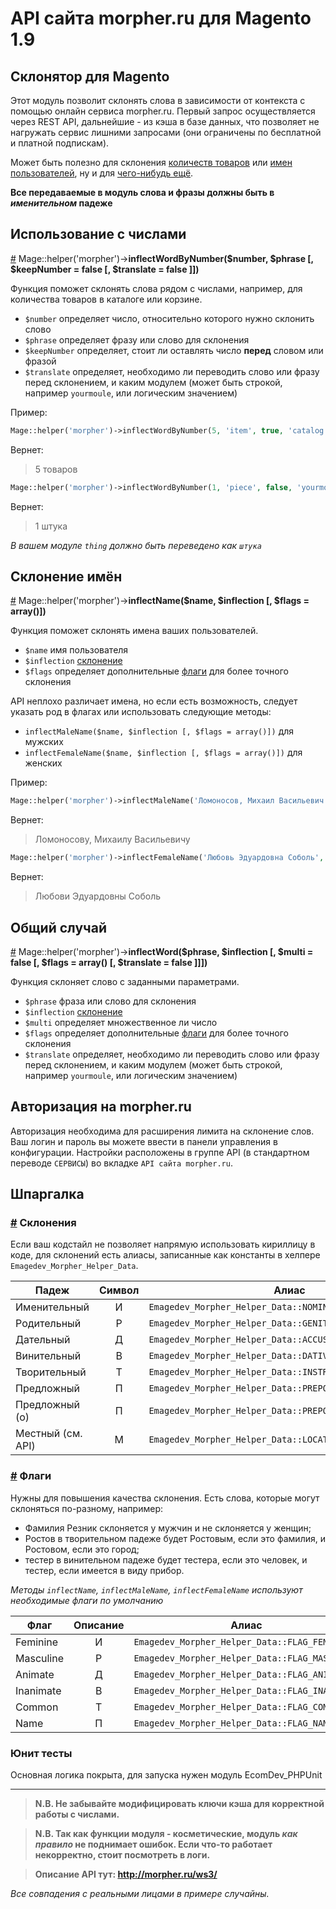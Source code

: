 # API сайта morpher.ru для Magento 1.9

## Склонятор для Magento
Этот модуль позволит склонять слова в зависимости от контекста с помощью онлайн
сервиса morpher.ru. Первый запрос осуществляется через REST API, дальнейшие - из
кэша в базе данных, что позволяет не нагружать сервис лишними запросами (они ограничены
по бесплатной и платной подпискам).

Может быть полезно для склонения [количеств товаров](#inflectWordByNumber) или [имен пользователей](#inflectName), ну и для [чего-нибудь ещё](#inflectWord).

**Все передаваемые в модуль слова и фразы должны быть в *именительном* падеже**

## Использование с числами
<a href="#inflectWordByNumber" name="inflectWordByNumber">#</a> Mage::helper('morpher')-><b>inflectWordByNumber($number, $phrase [, $keepNumber = false [, $translate = false ]])</b>

Функция поможет склонять слова рядом с числами, например, для количества товаров в каталоге или корзине.

* `$number` определяет число, относительно которого нужно склонить слово
* `$phrase` определяет фразу или слово для склонения
* `$keepNumber` определяет, стоит ли оставлять число <b>перед</b> словом или фразой
* `$translate` определяет, необходимо ли переводить слово или фразу перед склонением, и каким модулем (может быть строкой, например `yourmoule`, или логическим значением)

Пример:

```php
Mage::helper('morpher')->inflectWordByNumber(5, 'item', true, 'catalog');
```

Вернет:
> 5 товаров

```php
Mage::helper('morpher')->inflectWordByNumber(1, 'piece', false, 'yourmodule');
```

Вернет:
> 1 штука

<em>В вашем модуле `thing` должно быть переведено как `штука`</em>

## Склонение имён
<a href="#inflectName" name="inflectName">#</a> Mage::helper('morpher')-><b>inflectName($name, $inflection [, $flags = array()])</b>

Функция поможет склонять имена ваших пользователей.

* `$name` имя пользователя
* `$inflection` [склонение](#declension)
* `$flags` определяет дополнительные [флаги](#flags) для более точного склонения

API неплохо различает имена, но если есть возможность, следует указать род в флагах или использовать следующие методы:

* `inflectMaleName($name, $inflection [, $flags = array()])` для мужских
* `inflectFemaleName($name, $inflection [, $flags = array()])` для женских

Пример:

```php
Mage::helper('morpher')->inflectMaleName('Ломоносов, Михаил Васильевич', Emagedev_Morpher_Helper_Data::DATIVE);
```

Вернет:
> Ломоносову, Михаилу Васильевичу

```php
Mage::helper('morpher')->inflectFemaleName('Любовь Эдуардовна Соболь', Emagedev_Morpher_Helper_Data::GENITIVE);
```

Вернет:
> Любови Эдуардовны Соболь

## Общий случай
<a href="#inflectWord" name="inflectWord">#</a> Mage::helper('morpher')-><b>inflectWord($phrase, $inflection [, $multi = false [, $flags = array() [, $translate = false ]]])</b>

Функция склоняет слово с заданными параметрами.

* `$phrase` фраза или слово для склонения
* `$inflection` [склонение](#declension)
* `$multi` определяет множественное ли число
* `$flags` определяет дополнительные [флаги](#flags) для более точного склонения
* `$translate` определяет, необходимо ли переводить слово или фразу перед склонением, и каким модулем (может быть строкой, например `yourmoule`, или логическим значением)

## Авторизация на morpher.ru

Авторизация необходима для расширения лимита на склонение слов.
Ваш логин и пароль вы можете ввести в панели управления в конфигурации.
Настройки расположены в группе API (в стандартном переводе `СЕРВИСЫ`) во
вкладке `API сайта morpher.ru`.

## Шпаргалка

### <a href="#declension" name="declension">#</a> Склонения

Если ваш кодстайл не позволяет напрямую использовать кириллицу в коде, для склонений есть алиасы, 
записанные как константы в хелпере `Emagedev_Morpher_Helper_Data`.

| Падеж             | Символ | Алиас                                                     |
| ------------------|:------:| ----------------------------------------------------------|
| Именительный      | И      | `Emagedev_Morpher_Helper_Data::NOMINATIVE`                |
| Родительный       | Р      | `Emagedev_Morpher_Helper_Data::GENITIVE`                  |
| Дательный         | Д      | `Emagedev_Morpher_Helper_Data::ACCUSATIVE`                |
| Винительный       | В      | `Emagedev_Morpher_Helper_Data::DATIVE`                    |
| Творительный      | Т      | `Emagedev_Morpher_Helper_Data::INSTRUMENTAL`              |
| Предложный        | П      | `Emagedev_Morpher_Helper_Data::PREPOSITIONAL`             |
| Предложный (о)    | П      | `Emagedev_Morpher_Helper_Data::PREPOSITIONAL_WITH_PREFIX` |
| Местный (см. API) | М      | `Emagedev_Morpher_Helper_Data::LOCATION`                  |

### <a href="#flags" name="flags">#</a> Флаги

Нужны для повышения качества склонения.
Есть слова, которые могут склоняться по-разному, например:

* Фамилия Резник склоняется у мужчин и не склоняется у женщин;
* Ростов в творительном падеже будет Ростовым, если это фамилия, и Ростовом, если это город;
* тестер в винительном падеже будет тестера, если это человек, и тестер, если имеется в виду прибор.

*Методы `inflectName`, `inflectMaleName`, `inflectFemaleName` используют необходимые флаги по умолчанию*

| Флаг      | Описание | Алиас                                          |
| ----------|:--------:| -----------------------------------------------|
| Feminine  | И        | `Emagedev_Morpher_Helper_Data::FLAG_FEMININE`  |
| Masculine | Р        | `Emagedev_Morpher_Helper_Data::FLAG_MASCULINE` |
| Animate   | Д        | `Emagedev_Morpher_Helper_Data::FLAG_ANIMATE`   |
| Inanimate | В        | `Emagedev_Morpher_Helper_Data::FLAG_INANIMATE` |
| Common    | Т        | `Emagedev_Morpher_Helper_Data::FLAG_COMMON`    |
| Name      | П        | `Emagedev_Morpher_Helper_Data::FLAG_NAME`      |

### Юнит тесты

Основная логика покрыта, для запуска нужен модуль EcomDev_PHPUnit

---

> **N.B. Не забывайте модифицировать ключи кэша для корректной работы с числами.**

> **N.B. Так как функции модуля - косметические, модуль _как правило_ не поднимает ошибок. Если что-то работает некорректно, стоит посмотреть в логи.**

> **Описание API тут: http://morpher.ru/ws3/**

*Все совпадения с реальными лицами в примере случайны.*